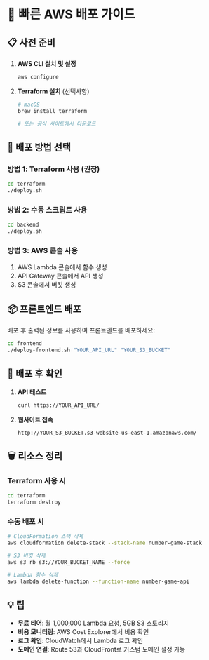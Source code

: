# 🚀 빠른 AWS 배포 가이드

## 📋 사전 준비

1. **AWS CLI 설치 및 설정**
   ```bash
   aws configure
   ```

2. **Terraform 설치** (선택사항)
   ```bash
   # macOS
   brew install terraform
   
   # 또는 공식 사이트에서 다운로드
   ```

## 🎯 배포 방법 선택

### 방법 1: Terraform 사용 (권장)
```bash
cd terraform
./deploy.sh
```

### 방법 2: 수동 스크립트 사용
```bash
cd backend
./deploy.sh
```

### 방법 3: AWS 콘솔 사용
1. AWS Lambda 콘솔에서 함수 생성
2. API Gateway 콘솔에서 API 생성
3. S3 콘솔에서 버킷 생성

## 📦 프론트엔드 배포

배포 후 출력된 정보를 사용하여 프론트엔드를 배포하세요:

```bash
cd frontend
./deploy-frontend.sh "YOUR_API_URL" "YOUR_S3_BUCKET"
```

## 🔗 배포 후 확인

1. **API 테스트**
   ```bash
   curl https://YOUR_API_URL/
   ```

2. **웹사이트 접속**
   ```
   http://YOUR_S3_BUCKET.s3-website-us-east-1.amazonaws.com/
   ```

## 🗑️ 리소스 정리

### Terraform 사용 시
```bash
cd terraform
terraform destroy
```

### 수동 배포 시
```bash
# CloudFormation 스택 삭제
aws cloudformation delete-stack --stack-name number-game-stack

# S3 버킷 삭제
aws s3 rb s3://YOUR_BUCKET_NAME --force

# Lambda 함수 삭제
aws lambda delete-function --function-name number-game-api
```

## 💡 팁

- **무료 티어**: 월 1,000,000 Lambda 요청, 5GB S3 스토리지
- **비용 모니터링**: AWS Cost Explorer에서 비용 확인
- **로그 확인**: CloudWatch에서 Lambda 로그 확인
- **도메인 연결**: Route 53과 CloudFront로 커스텀 도메인 설정 가능 
